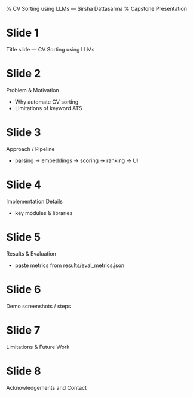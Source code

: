 % CV Sorting using LLMs — Sirsha Dattasarma
% Capstone Presentation

# Slide 1
Title slide — CV Sorting using LLMs

# Slide 2
Problem & Motivation
- Why automate CV sorting
- Limitations of keyword ATS

# Slide 3
Approach / Pipeline
- parsing -> embeddings -> scoring -> ranking -> UI

# Slide 4
Implementation Details
- key modules & libraries

# Slide 5
Results & Evaluation
- paste metrics from results/eval_metrics.json

# Slide 6
Demo screenshots / steps

# Slide 7
Limitations & Future Work

# Slide 8
Acknowledgements and Contact
